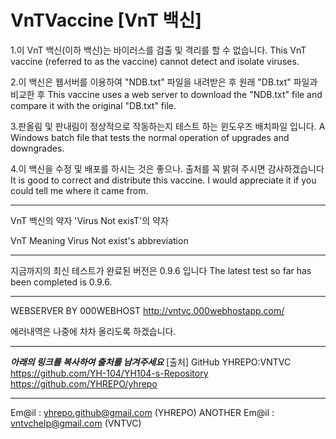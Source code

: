 # VnTVaccine [VnT 백신]

1.이 VnT 백신(이하 백신)는 바이러스를 검출 및 격리를 할 수 없습니다.   This VnT vaccine (referred to as the vaccine) cannot detect and isolate viruses.

2.이 백신은 웹서버를 이용하여 "NDB.txt" 파일을 내려받은 후 원래 "DB.txt" 파일과 비교한 후
   This vaccine uses a web server to download the "NDB.txt" file and compare it with the original "DB.txt" file.

3.판올림 및 판내림이 정상적으로 작동하는지 테스트 하는 윈도우즈 배치파일 입니다.
   A Windows batch file that tests the normal operation of upgrades and downgrades.

4.이 백신을 수정 및 배포를 하시는 것은 좋으나. 출처를 꼭 밝혀 주시면 감사하겠습니다
   It is good to correct and distribute this vaccine. I would appreciate it if you could tell me where it came from.

* * *

VnT 백신의 약자
'Virus Not exisT'의 약자

VnT Meaning
Virus Not exist's abbreviation
***

지금까지의 최신 테스트가 완료된 버전은 0.9.6 입니다
The latest test so far has been completed is 0.9.6.
*****
WEBSERVER BY 000WEBHOST
  http://vntvc.000webhostapp.com/

에러내역은 나중에 차차 올리도록 하겠습니다.

- - -
  ___아래의 링크를 복사하여 출처를 남겨주세요___
  [출처]
  GitHub YHREPO:VNTVC 
  https://github.com/YH-104/YH104-s-Repository
  https://github.com/YHREPO/yhrepo
  _____________________________________________

Em@il : yhrepo.github@gmail.com (YHREPO)
ANOTHER Em@il : vntvchelp@gmail.com (VNTVC)
